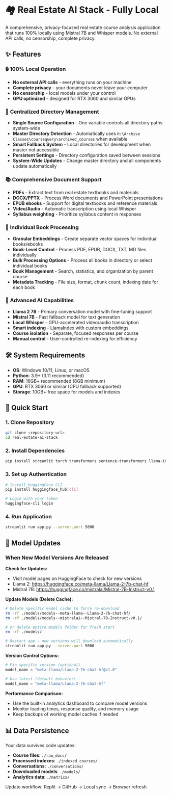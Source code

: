 # 🏘️ Real Estate AI Stack - Fully Local

A comprehensive, privacy-focused real estate course analysis application that runs 100% locally using Mistral 7B and Whisper models. No external API calls, no censorship, complete privacy.

## ✨ Features

### 🔒 **100% Local Operation**
- **No external API calls** - everything runs on your machine
- **Complete privacy** - your documents never leave your computer
- **No censorship** - local models under your control
- **GPU optimized** - designed for RTX 3060 and similar GPUs

### 📁 **Centralized Directory Management**
- **Single Source Configuration** - One variable controls all directory paths system-wide
- **Master Directory Detection** - Automatically uses `H:\Archive Classes\coursequery\archived_courses` when available
- **Smart Fallback System** - Local directories for development when master not accessible
- **Persistent Settings** - Directory configuration saved between sessions
- **System-Wide Updates** - Change master directory and all components update automatically

### 📚 **Comprehensive Document Support**
- **PDFs** - Extract text from real estate textbooks and materials
- **DOCX/PPTX** - Process Word documents and PowerPoint presentations
- **EPUB ebooks** - Support for digital textbooks and reference materials
- **Video/Audio** - Automatic transcription using local Whisper
- **Syllabus weighting** - Prioritize syllabus content in responses

### 📖 **Individual Book Processing**
- **Granular Embeddings** - Create separate vector spaces for individual books/ebooks
- **Book-Level Control** - Process PDF, EPUB, DOCX, TXT, MD files individually
- **Bulk Processing Options** - Process all books in directory or select individual books
- **Book Management** - Search, statistics, and organization by parent course
- **Metadata Tracking** - File size, format, chunk count, indexing date for each book

### 🧠 **Advanced AI Capabilities**
- **Llama 2 7B** - Primary conversation model with fine-tuning support
- **Mistral 7B** - Fast fallback model for text generation
- **Local Whisper** - GPU-accelerated video/audio transcription
- **Smart indexing** - LlamaIndex with custom embeddings
- **Course isolation** - Separate, focused responses per course
- **Manual control** - User-controlled re-indexing for efficiency

## 🛠️ System Requirements

- **OS**: Windows 10/11, Linux, or macOS
- **Python**: 3.9+ (3.11 recommended)
- **RAM**: 16GB+ recommended (8GB minimum)
- **GPU**: RTX 3060 or similar (CPU fallback supported)
- **Storage**: 10GB+ free space for models and indexes

## 🚀 Quick Start

### 1. Clone Repository
```bash
git clone <repository-url>
cd real-estate-ai-stack
```

### 2. Install Dependencies
```bash
pip install streamlit torch transformers sentence-transformers llama-index
```

### 3. Set up Authentication
```bash
# Install HuggingFace CLI
pip install huggingface_hub[cli]

# Login with your token
huggingface-cli login
```

### 4. Run Application
```bash
streamlit run app.py --server.port 5000
```

## 🔄 Model Updates

### When New Model Versions Are Released

**Check for Updates:**
- Visit model pages on HuggingFace to check for new versions
- Llama 2: https://huggingface.co/meta-llama/Llama-2-7b-chat-hf
- Mistral 7B: https://huggingface.co/mistralai/Mistral-7B-Instruct-v0.1

**Update Models (Delete Cache):**
```bash
# Delete specific model cache to force re-download
rm -rf ./models/models--meta-llama--Llama-2-7b-chat-hf/
rm -rf ./models/models--mistralai--Mistral-7B-Instruct-v0.1/

# Or delete entire models folder for fresh start
rm -rf ./models/

# Restart app - new versions will download automatically
streamlit run app.py --server.port 5000
```

**Version Control Options:**
```python
# Pin specific version (optional)
model_name = "meta-llama/Llama-2-7b-chat-hf@v1.0"

# Use latest (default behavior)
model_name = "meta-llama/Llama-2-7b-chat-hf"
```

**Performance Comparison:**
- Use the built-in analytics dashboard to compare model versions
- Monitor loading times, response quality, and memory usage
- Keep backups of working model caches if needed

## 📊 Data Persistence

Your data survives code updates:
- **Course files**: `./raw_docs/` 
- **Processed indexes**: `./indexed_courses/`
- **Conversations**: `./conversations/`
- **Downloaded models**: `./models/`
- **Analytics data**: `./metrics/`

Update workflow: Replit → GitHub → Local sync → Browser refresh
